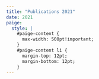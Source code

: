 ```yaml
---
title: "Publications 2021"
date: 2021
paige:
  style: |
    #paige-content {
      max-width: 500pt!important;
    }
    #paige-content li {
      margin-top: 12pt;
      margin-bottom: 12pt;
    }
---
```


